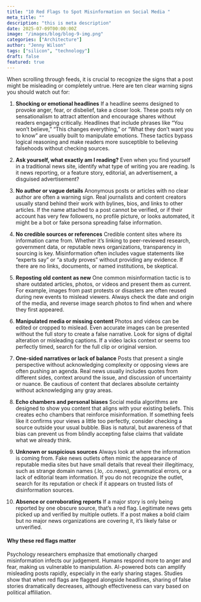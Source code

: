 ```yaml
---
title: "10 Red Flags to Spot Misinformation on Social Media "
meta_title: ""
description: "this is meta description"
date: 2025-07-09T00:00:00Z
image: "/images/blog/blog-9-img.png"
categories: ["Architecture"]
author: "Jenny Wilson"
tags: ["silicon", "technology"]
draft: false
featured: true
---
```


When scrolling through feeds, it is crucial to recognize the signs that a post might be misleading or completely untrue. Here are ten clear warning signs you should watch out for:

 

1. **Shocking or emotional headlines**
If a headline seems designed to provoke anger, fear, or disbelief, take a closer look. These posts rely on sensationalism to attract attention and encourage shares without readers engaging critically. Headlines that include phrases like “You won’t believe,” “This changes everything,” or “What they don’t want you to know” are usually built to manipulate emotions. These tactics bypass logical reasoning and make readers more susceptible to believing falsehoods without checking sources.

 

2. **Ask yourself, what exactly am I reading?**
Even when you find yourself in a traditional news site, identify what type of writing you are reading. Is it news reporting, or a feature story, editorial, an advertisement, a disguised advertisement?

 

3. **No author or vague details**
Anonymous posts or articles with no clear author are often a warning sign. Real journalists and content creators usually stand behind their work with bylines, bios, and links to other articles. If the name attached to a post cannot be verified, or if their account has very few followers, no profile picture, or looks automated, it might be a bot or fake persona spreading false information.

 

4. **No credible sources or references**
Credible content sites where its information came from. Whether it’s linking to peer-reviewed research, government data, or reputable news organizations, transparency in sourcing is key. Misinformation often includes vague statements like “experts say” or “a study proves” without providing any evidence. If there are no links, documents, or named institutions, be skeptical.

 

5. **Reposting old content as new**
One common misinformation tactic is to share outdated articles, photos, or videos and present them as current. For example, images from past protests or disasters are often reused during new events to mislead viewers. Always check the date and origin of the media, and reverse image search photos to find when and where they first appeared.

 

6. **Manipulated media or missing content**
Photos and videos can be edited or cropped to mislead. Even accurate images can be presented without the full story to create a false narrative. Look for signs of digital alteration or misleading captions. If a video lacks context or seems too perfectly timed, search for the full clip or original version. 

 

7. **One-sided narratives or lack of balance**
Posts that present a single perspective without acknowledging complexity or opposing views are often pushing an agenda. Real news usually includes quotes from different sides, context around the issue, and discussion of uncertainty or nuance. Be cautious of content that declares absolute certainty without acknowledging any gray areas.

 

8. **Echo chambers and personal biases**
Social media algorithms are designed to show you content that aligns with your existing beliefs. This creates echo chambers that reinforce misinformation. If something feels like it confirms your views a little too perfectly, consider checking a source outside your usual bubble. Bias is natural, but awareness of that bias can prevent us from blindly accepting false claims that validate what we already think.

 

9. **Unknown or suspicious sources**
Always look at where the information is coming from. Fake news outlets often mimic the appearance of reputable media sites but have small details that reveal their illegitimacy, such as strange domain names (.lo, .co.news), grammatical errors, or a lack of editorial team information. If you do not recognize the outlet, search for its reputation or check if it appears on trusted lists of disinformation sources.

 

10. **Absence or corroborating reports**
If a major story is only being reported by one obscure source, that’s a red flag. Legitimate news gets picked up and verified by multiple outlets. If a post makes a bold claim but no major news organizations are covering it, it’s likely false or unverified. 

 

#### Why these red flags matter

Psychology researchers emphasize that emotionally charged misinformation infects our judgement. Humans respond more to anger and fear, making us vulnerable to manipulation. AI-powered bots can amplify misleading posts rapidly, especially in the early sharing stages. Studies show that when red flags are flagged alongside headlines, sharing of false stories dramatically decreases, although effectiveness can vary based on political affiliation. 
